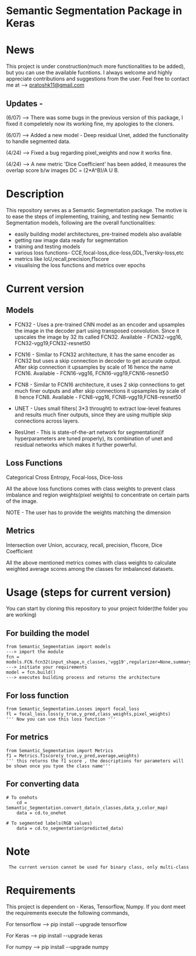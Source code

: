 # Semantic Segmentation Package in Keras



# News
 This project is under construction(much more functionalities to be added), but you can use the available fucntions. I always welcome and highly appreciate contributions and suggestions from the user. Feel free to contact me at --> pratoshk11@gmail.com 
 
 
## Updates - 

 (6/07) --> There was some bugs in the previous version of this package, I fixed it compeletely now its working fine, my apologies to the cloners.
 
 (6/07) --> Added a new model - Deep residual Unet, added the functionality to handle segmented data.

 (4/24) --> Fixed a bug regarding pixel_weights and now it works fine.      
  
 (4/24) --> A new metric 'Dice Coefficient' has been added, it measures the overlap score b/w images  DC = (2*A^B)/A U B. 
  



# Description

This repository serves as a Semantic Segmentation package. The motive is to ease the steps of implementing, training, and testing new Semantic Segmentation models, following are the overall functionalities:
  
  * easily building model architectures, pre-trained models also available
  * getting raw image data ready for segmentation
  * training and testing models
  * various loss functions- CCE,focal-loss,dice-loss,GDL,Tversky-loss,etc
  * metrics like IoU,recall,precision,f1score
  * visualising the loss functions and metrics over epochs 
 
 
 # Current version
 
 ## Models
 
 * FCN32 - Uses a pre-trained CNN model as an encoder and upsamples the image in the decoder part using transposed convolution.
   Since it upscales the image by 32 its called FCN32. Available - FCN32-vgg16, FCN32-vgg19,FCN32-resnet50      
 
 * FCN16 - Similar to FCN32 architecture, it has the same encoder as FCN32 but uses a skip connection in decoder to get accurate output.
   After skip connection it upsamples by scale of 16 hence the name FCN16. Available - FCN16-vgg16, FCN16-vgg19,FCN16-resnet50
 
 * FCN8 - Similar to FCN16 architecture, it uses 2 skip connections to get much finer outputs and after skip connections it upsamples by    scale of 8 hence FCN8. Available - FCN8-vgg16, FCN8-vgg19,FCN8-resnet50
 
 * UNET - Uses small filters( 3*3 throught) to extract low-level features and results much finer outputs, since they are using multiple skip connections across layers.
 
 * ResUnet - This is state-of-the-art network for segmentation(if hyperparameters are tuned properly), its combination of unet and residual networks which makes it further powerful.
 
 
 
 ## Loss Functions  
 
 Categorical Cross Entropy, Focal-loss, Dice-loss 
 
 All the above loss functions comes with class weights to prevent class imbalance and region weights(pixel weights) to concentrate on
 certain parts of the image.
 
 NOTE - The user has to provide the weights matching the dimension
 
 
 ## Metrics
 
 Intersection over Union, accuracy, recall, precision, f1score, Dice Coefficient
 
 All the above mentioned metrics comes with class weights to calculate weighted average scores among the classes for imbalanced datasets.
 
 
 
 
# Usage (steps for current version)

 You can start by cloning this repository to your project folder(the folder you are working)
 
 ## For building the model
    from Semantic_Segmentation import models                               ---> import the module
    fcn = models.FCN.fcn32(input_shape,n_classes,'vgg19',regularizer=None,summary=True)     ---> initiate your requirements
    model = fcn.build()                                                     ---> executes building process and returns the architecture
    
 ## For loss function
    from Semantic_Segmentation.Losses import focal_loss
    fl = focal_loss.loss(y_true,y_pred,class_weights,pixel_weights)
    ''' Now you can use this loss function '''
    
 ## For metrics
    from Semantic_Segmentation import Metrics
    f1 = Metrics.f1score(y_true,y_pred,average,weights)
    ''' this returns the f1 score , the descriptions for parameters will be shown once you tyoe the class name'''
    
 ## For converting data
    # To onehots
        cd = Semantic_Segmentation.convert_data(n_classes,data_y,color_map)
        data = cd.to_onehot
    
    # To segmented labels(RGB values)
        data = cd.to_segmentation(predicted_data)    
        
           
           
# Note  
     The current version cannot be used for binary class, only multi-class
  
  
# Requirements

This project is dependent on - Keras, Tensorflow, Numpy. If you dont meet the requirements execute the following commands,

For tensorflow --> pip install --upgrade tensorflow

For Keras      --> pip install --upgrade keras

For numpy      --> pip install --upgrade numpy
